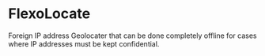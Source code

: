 # FlexoLocate
Foreign IP address Geolocater that can be done completely offline for cases where IP addresses must be kept confidential. 
